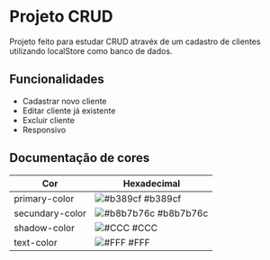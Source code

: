 
# Projeto CRUD

Projeto feito para estudar CRUD atravéx de um cadastro de clientes utilizando localStore como banco de dados.



## Funcionalidades

- Cadastrar novo cliente
- Editar cliente já existente
- Excluir cliente 
- Responsivo

## Documentação de cores

| Cor               | Hexadecimal                                                |
| ----------------- | ---------------------------------------------------------------- |
| primary-color       | ![#b389cf](https://via.placeholder.com/10/b389cf?text=+) #b389cf |
| secundary-color       | ![#b8b7b76c](https://via.placeholder.com/10/b8b7b76c?text=+) #b8b7b76c |
| shadow-color       | ![#CCC](https://via.placeholder.com/10/CCC?text=+) #CCC |
| text-color      | ![#FFF](https://via.placeholder.com/10/FFF?text=+) #FFF |

